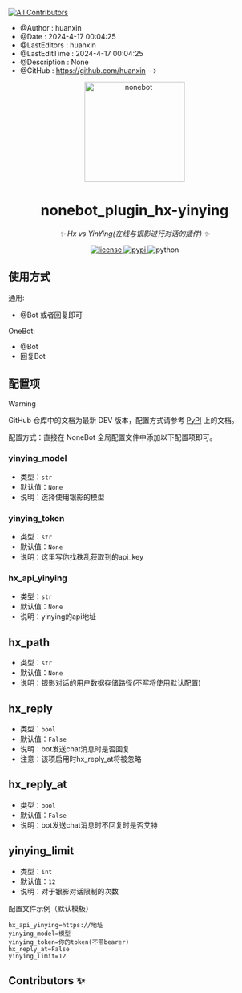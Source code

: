 <!--
<!-- ALL-CONTRIBUTORS-BADGE:START - Do not remove or modify this section -->
[![All Contributors](https://img.shields.io/badge/all_contributors-0-orange.svg?style=flat-square)](#contributors-)
<!-- ALL-CONTRIBUTORS-BADGE:END -->
 * @Author         : huanxin
 * @Date           : 2024-4-17 00:04:25
 * @LastEditors    : huanxin
 * @LastEditTime   : 2024-4-17 00:04:25
 * @Description    : None
 * @GitHub         : https://github.com/huanxin
-->

<!-- markdownlint-disable MD033 MD036 MD041 -->

<p align="center">
  <a href="https://skin.huanxinbot.com/"><img src="https://skin.huanxinbot.com/api/hx_img.png" width="200" height="200" alt="nonebot"></a>
</p>

<div align="center">

# nonebot_plugin_hx-yinying

_✨ Hx vs YinYing(在线与银影进行对话的插件) ✨_

</div>

<p align="center">
  <a href="https://raw.githubusercontent.com/cscs181/QQ-Github-Bot/master/LICENSE">
    <img src="https://img.shields.io/github/license/cscs181/QQ-Github-Bot.svg" alt="license">
  </a>
  <a href="https://pypi.python.org/pypi/nonebot-plugin-status">
    <img src="https://img.shields.io/pypi/v/nonebot-plugin-status.svg" alt="pypi">
  </a>
  <img src="https://img.shields.io/badge/python-3.10+-blue.svg" alt="python">
</p>

## 使用方式

通用:

- @Bot 或者回复即可

OneBot:

- @Bot
- 回复Bot

## 配置项

> [!WARNING]
> GitHub 仓库中的文档为最新 DEV 版本，配置方式请参考 [PyPI](https://pypi.org/project/nonebot-plugin-status/) 上的文档。

配置方式：直接在 NoneBot 全局配置文件中添加以下配置项即可。

### yinying_model

- 类型：`str`
- 默认值：`None`
- 说明：选择使用银影的模型

### yinying_token

- 类型：`str`
- 默认值：`None`
- 说明：这里写你找秩乱获取到的api_key


### hx_api_yinying

- 类型：`str`
- 默认值：`None`
- 说明：yinying的api地址


## hx_path
- 类型：`str`
- 默认值：`None`
- 说明：银影对话的用户数据存储路径(不写将使用默认配置)

## hx_reply
- 类型：`bool`
- 默认值：`False`
- 说明：bot发送chat消息时是否回复
- 注意：该项启用时hx_reply_at将被忽略

## hx_reply_at
- 类型：`bool`
- 默认值：`False`
- 说明：bot发送chat消息时不回复时是否艾特

## yinying_limit
- 类型：`int`
- 默认值：`12`
- 说明：对于银影对话限制的次数


配置文件示例（默认模板）

```dotenv
hx_api_yinying=https://地址
yinying_model=模型
yinying_token=你的token(不带bearer)
hx_reply_at=False
yinying_limit=12
```


## Contributors ✨


<!-- ALL-CONTRIBUTORS-LIST:START - Do not remove or modify this section -->
<!-- prettier-ignore-start -->
<!-- markdownlint-disable -->
<!-- markdownlint-restore -->
<!-- prettier-ignore-end -->

<!-- ALL-CONTRIBUTORS-LIST:END -->

